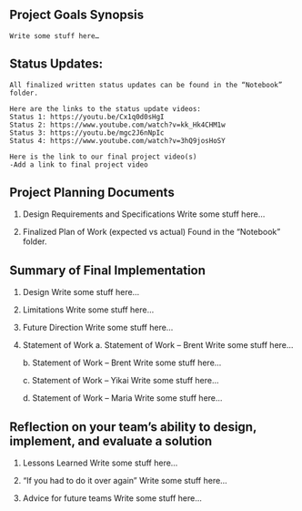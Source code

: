 ## Project Goals Synopsis
	Write some stuff here…


## Status Updates:
	All finalized written status updates can be found in the “Notebook” folder.
	
	Here are the links to the status update videos:
	Status 1: https://youtu.be/Cx1q0d0sHgI
    Status 2: https://www.youtube.com/watch?v=kk_Hk4CHM1w
    Status 3: https://youtu.be/mgc2J6nNpIc
    Status 4: https://www.youtube.com/watch?v=3hQ9josHoSY

	Here is the link to our final project video(s)
	-Add a link to final project video

## Project Planning Documents
1.	Design Requirements and Specifications
		Write some stuff here…

2.	Finalized Plan of Work (expected vs actual)
		Found in the “Notebook” folder.

## Summary of Final Implementation
1.	Design
	Write some stuff here…

2.	Limitations
	Write some stuff here…

3.	Future Direction
	Write some stuff here…

4.	Statement of Work
    a.	Statement of Work – Brent
		Write some stuff here…

    b.	Statement of Work – Brent
		Write some stuff here…

    c.	Statement of Work – Yikai
		Write some stuff here…

    d.	Statement of Work – Maria
		Write some stuff here…

## Reflection on your team’s ability to design, implement, and evaluate a solution
1.	Lessons Learned
Write some stuff here…

2.	“If you had to do it over again”
Write some stuff here…

3.	Advice for future teams
Write some stuff here…

